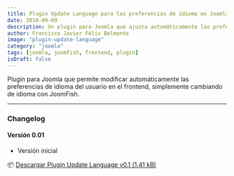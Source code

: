 ```yaml
---
title: Plugin Update Language para las preferencias de idioma en Joomla
date: 2010-09-09
description: Un plugin para Joomla que ajusta automáticamente las preferencias de idioma del usuario en el frontend al cambiar de idioma con JoomFish.
author: Francisco Javier Félix Belmonte
image: "plugin-update-language"
category: "joomla"
tags: [joomla, joomfish, frontend, plugin]
isDraft: false
---
```


Plugin para Joomla que permite modificar automáticamente las preferencias de idioma del usuario en el frontend,
simplemente cambiando de idioma con JoomFish.

---

### Changelog

#### Versión 0.01

- Versión inicial

📦 [Descargar Plugin Update Language v0.1 (1.41 kB)](https://inode64.com)
